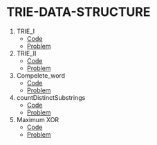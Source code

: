 # TRIE-DATA-STRUCTURE
1. TRIE_I
   - [Code](https://takeuforward.org/data-structure/implement-trie-1/)
   - [Problem](https://bit.ly/3n4m3Hu)
1. TRIE_II
   - [Code](https://takeuforward.org/data-structure/implement-trie-ii/)
   - [Problem](https://bit.ly/3qwT4OL)
1. Compelete_word
   - [Code](https://github.com/striver79/StriversTrieSeries/blob/main/L3_CompleteString_Cpp)
   - [Problem](https://bit.ly/3n3kedU)
1. countDistinctSubstrings
   - [Code](https://takeuforward.org/data-structure/number-of-distinct-substrings-in-a-string-using-trie/)
   - [Problem](https://bit.ly/3ocRQW0)
1. Maximum XOR
   - [Code](https://takeuforward.org/data-structure/maximum-xor-of-two-numbers-in-an-array/)
   - [Problem](https://bit.ly/3C6IHDp)
     
